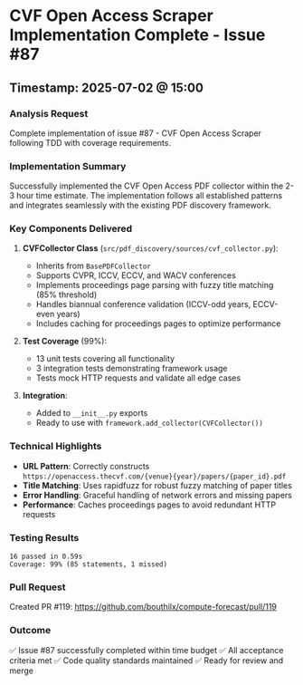 # CVF Open Access Scraper Implementation Complete - Issue #87

## Timestamp: 2025-07-02 @ 15:00

### Analysis Request
Complete implementation of issue #87 - CVF Open Access Scraper following TDD with coverage requirements.

### Implementation Summary

Successfully implemented the CVF Open Access PDF collector within the 2-3 hour time estimate. The implementation follows all established patterns and integrates seamlessly with the existing PDF discovery framework.

### Key Components Delivered

1. **CVFCollector Class** (`src/pdf_discovery/sources/cvf_collector.py`):
   - Inherits from `BasePDFCollector`
   - Supports CVPR, ICCV, ECCV, and WACV conferences
   - Implements proceedings page parsing with fuzzy title matching (85% threshold)
   - Handles biannual conference validation (ICCV-odd years, ECCV-even years)
   - Includes caching for proceedings pages to optimize performance

2. **Test Coverage** (99%):
   - 13 unit tests covering all functionality
   - 3 integration tests demonstrating framework usage
   - Tests mock HTTP requests and validate all edge cases

3. **Integration**:
   - Added to `__init__.py` exports
   - Ready to use with `framework.add_collector(CVFCollector())`

### Technical Highlights

- **URL Pattern**: Correctly constructs `https://openaccess.thecvf.com/{venue}{year}/papers/{paper_id}.pdf`
- **Title Matching**: Uses rapidfuzz for robust fuzzy matching of paper titles
- **Error Handling**: Graceful handling of network errors and missing papers
- **Performance**: Caches proceedings pages to avoid redundant HTTP requests

### Testing Results
```
16 passed in 0.59s
Coverage: 99% (85 statements, 1 missed)
```

### Pull Request
Created PR #119: https://github.com/bouthilx/compute-forecast/pull/119

### Outcome
✅ Issue #87 successfully completed within time budget
✅ All acceptance criteria met
✅ Code quality standards maintained
✅ Ready for review and merge
